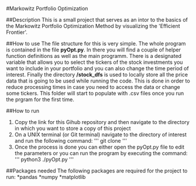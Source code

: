 #Markowitz Portfolio Optimization

##Description
This is a small project that serves as an intor to the basics of the Markowitz Portfolio Optimization Method by visualizing the 'Efficient Frontier'.

##How to use
The file structure for this is very simple. The whole program is contained in the file **pyOpt.py**. In there you will find a couple of helper function definitions as well as the main programm. There is a designated variable that allows you to select the tickers of the stock investments you want to include in your portfolio and you can also change the time period of interest. 
Finally the directory **/stock_dfs** is used to locally store all the price data that is going to be used while running the code. This is done in order to reduce processing times in case you need to access the data or change some tickers. This folder will start to populate with .csv files once you run the prgram for the first time. 

##How to run
1. Copy the link for this Gihub repository and then navigate to the directory in which you want to store a copy of this project
2. On a UNIX terminal (or Git terminal) navigate to the directory of interest and run the following command:
    '''
    git clone <link of the repository>
    '''
3. Once the process is done you can either open the pyOpt.py file to edit the parameters or you can run the program by executing the command:
    '''
    python3 ./pyOpt.py
    '''

##Packages needed
The following packages are required for the project to run:
*pandas
*numpy
*matplotlib
